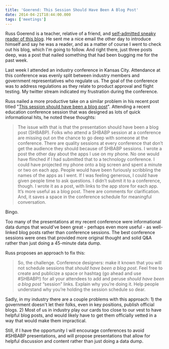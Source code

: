```yaml
---
title: 'Goerend: This Session Should Have Been A Blog Post'
date: 2014-04-21T18:44:00.000
tags: ['meetings']
---
```


Russ Goerend is a teacher, relative of a friend, and [self-admitted sneaky reader of this blog](http://thoughts.russgoerend.com/post/83370455369/bullet-points). He sent me a nice email the other day to introduce himself and say he was a reader, and as a matter of course I went to check out his blog, which I'm going to follow. And right there, just three posts deep, was a post that nailed something that had been bugging me for the past week.

Last week I attended an industry conference in Kansas City. Attendance at this conference was evenly split between industry members and government representatives who regulate us. The goal of the conference was to address regulations as they relate to product approval and flight testing. My twitter stream indicated my frustration during the conference.

Russ nailed a more productive take on a similar problem in his recent post titled "[This session should have been a blog post](http://thoughts.russgoerend.com/post/83367886294/this-session-should-have-been-a-blog-post)". Attending a recent education conference session that was designed as lots of quick informational hits, he noted these thoughts:

> The issue with that is that the presentation should have been a blog post (SHBABP). Folks who attend a SHBABP session at a conference are missing out on the chance to go deep with someone at the conference. There are quality sessions at every conference that don’t get the audience they should because of SHBABP sessions. I wrote a post the other day about the apps I use on my phone. No one would have flinched if I had submitted that to a technology conference. I could have projected my phone onto a big screen and spent a minute or two on each app. People would have been furiously scribbling the names of the apps as I went. If I was feeling generous, I could have given people time to ask questions. I didn’t submit it to a conference, though. I wrote it as a post, with links to the app store for each app. It’s more useful as a blog post. There are comments for clarification. And, it saves a space in the conference schedule for meaningful conversation.

Bingo.

Too many of the presentations at my recent conference were informational data dumps that would've been great - perhaps even more useful - as well-linked blog posts rather than conference sessions. The best conference sessions were ones that provided more original thought and solid Q&A rather than just doing a 45-minute data dump.

Russ proposes an approach to fix this:

> So, the challenge. Conference designers: make it known that you will not schedule sessions that _should have been a blog post_. Feel free to create and publicize a space or hashtag (go ahead and use #SHBABP!) for all your attendees to add and peruse _should have been a blog post_ “session” links. Explain why you’re doing it. Help people understand why you’re holding the session schedule so dear.

Sadly, in my industry there are a couple problems with this approach: 1) the government doesn't let their folks, even in key positions, publish official blogs. 2) Most of us in industry play our cards too close to our vest to have helpful blog posts, and would likely have to get them officially vetted in a way that would make them impractical.

Still, if I have the opportunity I will encourage conferences to avoid #SHBABP presentations, and will propose presentations that allow for helpful discussion and content rather than just doing a data dump.
